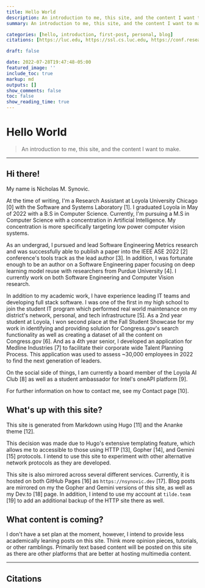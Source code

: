 ```yaml
---
title: Hello World
description: An introduction to me, this site, and the content I want to make.
summary: An introduction to me, this site, and the content I want to make.

categories: [hello, introduction, first-post, personal, blog]
citations: [https://luc.edu, https://ssl.cs.luc.edu, https://conf.researchr.org/home/ase-2022, https://arxiv.org/abs/2207.11767, https://www.purdue.edu/, https://lakescommunityhs.rschoolteams.com/page/3455, https://www.instagram.com/p/B7oj2NNJMrc/, https://www.medline.com/, https://loyolaaiclub.github.io, https://www.intel.com/content/www/us/en/developer/tools/oneapi/training/academic-program/student-ambassador.html, https://nsynovic.dev/contact/, https://gohugo.io, https://github.com/theNewDynamic/gohugo-theme-ananke, https://en.wikipedia.org/wiki/Hypertext_Transfer_Protocol, https://en.wikipedia.org/wiki/Gopher_(protocol), https://gemini.circumlunar.space/, https://pages.github.com/, https://nsynovic.dev/, https://dev.to/nicholassynovic, https://tilde.team/]

draft: false

date: 2022-07-28T19:47:48-05:00
featured_image: ''
include_toc: true
markup: md
outputs: []
show_comments: false
toc: false
show_reading_time: true
---
```


# Hello World

> An introduction to me, this site, and the content I want to make.

______________________________________________________________________

## Hi there!

My name is Nicholas M. Synovic.

At the time of writing, I'm a Research Assistant at Loyola University Chicago
[0] with the Software and Systems Laboratory [1]. I graduated Loyola in May of
2022 with a B.S in Computer Science. Currently, I'm pursuing a M.S in Computer
Science with a concentration in Artificial Intelligence. My concentration is
more specifically targeting low power computer vision systems.

As an undergrad, I pursued and lead Software Engineering Metrics research and
was successfully able to publish a paper into the IEEE ASE 2022 [2] conference's
tools track as the lead author [3]. In addition, I was fortunate enough to be an
author on a Software Engineering paper focusing on deep learning model reuse
with researchers from Purdue University [4]. I currently work on both Software
Engineering and Computer Vision research.

In addition to my academic work, I have experience leading IT teams and
developing full stack software. I was one of the first in my high school to join
the student IT program which performed real world maintenance on my district's
network, personal, and tech infrastructure [5]. As a 2nd year student at Loyola,
I won second place at the Fall Student Showcase for my work in identifying and
providing solution for Congress.gov's search functionality as well as creating a
dataset of all the content on Congress.gov [6]. And as a 4th year senior, I
developed an application for Medline Industries [7] to facilitate their
corporate wide Talent Planning Process. This application was used to assess
~30,000 employees in 2022 to find the next generation of leaders.

On the social side of things, I am currently a board member of the Loyola AI
Club [8] as well as a student ambassador for Intel's oneAPI platform [9].

For further information on how to contact me, see my Contact page [10].

## What's up with this site?

This site is generated from Markdown using Hugo [11] and the Ananke theme [12].

This decision was made due to Hugo's extensive templating feature, which allows
me to accessible to those using HTTP [13], Gopher [14], and Gemini [15]
protocols. I intend to use this site to experiment with other alternative
network protocols as they are developed.

This site is also mirrored across several different services. Currently, it is
hosted on both GitHub Pages [16] as `https://nsynovic.dev` [17]. Blog posts are
mirrored on my the Gopher and Gemini versions of this site, as well as my Dev.to
[18] page. In addition, I intend to use my account at `tilde.team` [19] to add
an additional backup of the HTTP site there as well.

## What content is coming?

I don't have a set plan at the moment, however, I intend to provide less
academically leaning posts on this site. Think more opinion pieces, tutorials,
or other ramblings. Primarily text based content will be posted on this site as
there are other platforms that are better at hosting multimedia content.

______________________________________________________________________

## Citations
